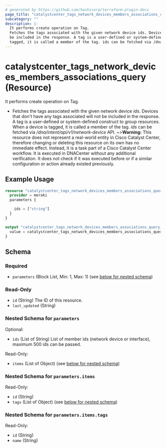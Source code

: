 ```yaml
---
# generated by https://github.com/hashicorp/terraform-plugin-docs
page_title: "catalystcenter_tags_network_devices_members_associations_query Resource - terraform-provider-catalystcenter"
subcategory: ""
description: |-
  It performs create operation on Tag.
  Fetches the tags associated with the given network device ids. Devices that don't have any tags associated will not
  be included in the response. A tag is a user-defined or system-defined construct to group resources. When a device is
  tagged, it is called a member of the tag. ids can be fetched via /dna/intent/api/v1/network-device API.
---
```


# catalystcenter_tags_network_devices_members_associations_query (Resource)

It performs create operation on Tag.

- Fetches the tags associated with the given network device *ids*. Devices that don't have any tags associated will not
be included in the response. A tag is a user-defined or system-defined construct to group resources. When a device is
tagged, it is called a member of the tag. *ids* can be fetched via */dna/intent/api/v1/network-device* API.
~>**Warning:**
This resource does not represent a real-world entity in Cisco Catalyst Center, therefore changing or deleting this resource on its own has no immediate effect.
Instead, it is a task part of a Cisco Catalyst Center workflow. It is executed in DNACenter without any additional verification. It does not check if it was executed before or if a similar configuration or action already existed previously.

## Example Usage

```terraform
resource "catalystcenter_tags_network_devices_members_associations_query" "example" {
  provider = meraki
  parameters {

    ids = ["string"]
  }
}

output "catalystcenter_tags_network_devices_members_associations_query_example" {
  value = catalystcenter_tags_network_devices_members_associations_query.example
}
```

<!-- schema generated by tfplugindocs -->
## Schema

### Required

- `parameters` (Block List, Min: 1, Max: 1) (see [below for nested schema](#nestedblock--parameters))

### Read-Only

- `id` (String) The ID of this resource.
- `last_updated` (String)

<a id="nestedblock--parameters"></a>
### Nested Schema for `parameters`

Optional:

- `ids` (List of String) List of member ids (network device or interface), maximum 500 ids can be passed.

Read-Only:

- `items` (List of Object) (see [below for nested schema](#nestedatt--parameters--items))

<a id="nestedatt--parameters--items"></a>
### Nested Schema for `parameters.items`

Read-Only:

- `id` (String)
- `tags` (List of Object) (see [below for nested schema](#nestedobjatt--parameters--items--tags))

<a id="nestedobjatt--parameters--items--tags"></a>
### Nested Schema for `parameters.items.tags`

Read-Only:

- `id` (String)
- `name` (String)
